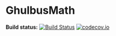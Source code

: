 GhulbusMath
===========

**Build status:** [![Build Status](https://travis-ci.org/ComicSansMS/GhulbusMath.svg?branch=master)](https://travis-ci.org/ComicSansMS/GhulbusMath)
[![codecov.io](https://codecov.io/github/ComicSansMS/GhulbusMath/coverage.svg?branch=master)](https://codecov.io/github/ComicSansMS/GhulbusMath?branch=master)